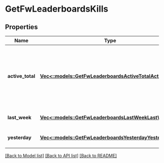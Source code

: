 # GetFwLeaderboardsKills

## Properties
Name | Type | Description | Notes
------------ | ------------- | ------------- | -------------
**active_total** | [**Vec<::models::GetFwLeaderboardsActiveTotalActiveTotal>**](get_fw_leaderboards_active_total_active_total.md) | Top 4 ranking of factions active in faction warfare by total kills. A faction is considered \&quot;active\&quot; if they have participated in faction warfare in the past 14 days | [default to null]
**last_week** | [**Vec<::models::GetFwLeaderboardsLastWeekLastWeek>**](get_fw_leaderboards_last_week_last_week.md) | Top 4 ranking of factions by kills in the past week | [default to null]
**yesterday** | [**Vec<::models::GetFwLeaderboardsYesterdayYesterday>**](get_fw_leaderboards_yesterday_yesterday.md) | Top 4 ranking of factions by kills in the past day | [default to null]

[[Back to Model list]](../README.md#documentation-for-models) [[Back to API list]](../README.md#documentation-for-api-endpoints) [[Back to README]](../README.md)


